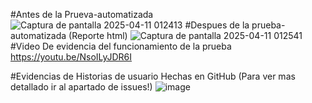 #Antes de la Prueva-automatizada
![Captura de pantalla 2025-04-11 012413](https://github.com/user-attachments/assets/fdb0cfe5-b36a-485e-b9fe-3db2e2320a62)
#Despues de la prueba-automatizada (Reporte html)
![Captura de pantalla 2025-04-11 012541](https://github.com/user-attachments/assets/d5a63902-cf6e-4bda-893d-41430db3993f)
#Video De evidencia del funcionamiento de la prueba 
https://youtu.be/NsoILyJDR6I

#Evidencias de Historias de usuario Hechas en GitHub (Para ver mas detallado ir al apartado de issues!)
![image](https://github.com/user-attachments/assets/bc492d80-9629-4b88-b647-6595c40abfec)

